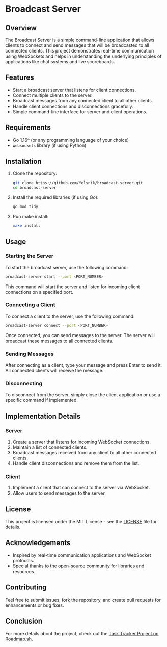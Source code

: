 # Broadcast Server

## Overview

The Broadcast Server is a simple command-line application that allows clients to connect and send messages that will be broadcasted to all connected clients. This project demonstrates real-time communication using WebSockets and helps in understanding the underlying principles of applications like chat systems and live scoreboards.

## Features

- Start a broadcast server that listens for client connections.
- Connect multiple clients to the server.
- Broadcast messages from any connected client to all other clients.
- Handle client connections and disconnections gracefully.
- Simple command-line interface for server and client operations.

## Requirements

- Go 1.16^ (or any programming language of your choice)
- `websockets` library (if using Python)

## Installation

1. Clone the repository:
   ```bash
   git clone https://github.com/Yelsnik/broadcast-server.git
   cd broadcast-server
   ```
2. Install the required libraries (if using Go):
   ```bash
   go mod tidy
   ```
3. Run make install:
   ```bash
   make install
   ```
   
## Usage

### Starting the Server

To start the broadcast server, use the following command:
  ```bash
  broadcast-server start --port <PORT_NUMBER>
  ```
This command will start the server and listen for incoming client connections on a specified port.

### Connecting a Client

To connect a client to the server, use the following command:
  ```bash
  broadcast-server connect --port <PORT_NUMBER>
  ```
Once connected, you can send messages to the server. The server will broadcast these messages to all connected clients.

### Sending Messages

After connecting as a client, type your message and press Enter to send it. All connected clients will receive the message.

### Disconnecting

To disconnect from the server, simply close the client application or use a specific command if implemented.

## Implementation Details

### Server

1. Create a server that listens for incoming WebSocket connections.
2. Maintain a list of connected clients.
3. Broadcast messages received from any client to all other connected clients.
4. Handle client disconnections and remove them from the list.

### Client

1. Implement a client that can connect to the server via WebSocket.
2. Allow users to send messages to the server.


## License

This project is licensed under the MIT License - see the [LICENSE](LICENSE) file for details.

## Acknowledgements

- Inspired by real-time communication applications and WebSocket protocols.
- Special thanks to the open-source community for libraries and resources.

## Contributing

Feel free to submit issues, fork the repository, and create pull requests for enhancements or bug fixes.

## Conclusion

For more details about the project, check out the [Task Tracker Project on Roadmap.sh](https://roadmap.sh/projects/broadcast-server).
